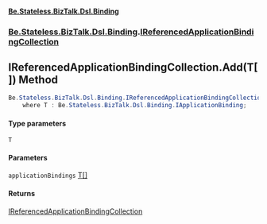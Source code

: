 #### [Be.Stateless.BizTalk.Dsl.Binding](README.md 'README')
### [Be.Stateless.BizTalk.Dsl.Binding](Be.Stateless.BizTalk.Dsl.Binding.md 'Be.Stateless.BizTalk.Dsl.Binding').[IReferencedApplicationBindingCollection](IReferencedApplicationBindingCollection.md 'Be.Stateless.BizTalk.Dsl.Binding.IReferencedApplicationBindingCollection')

## IReferencedApplicationBindingCollection.Add<T>(T[]) Method

```csharp
Be.Stateless.BizTalk.Dsl.Binding.IReferencedApplicationBindingCollection Add<T>(params T[] applicationBindings)
    where T : Be.Stateless.BizTalk.Dsl.Binding.IApplicationBinding;
```
#### Type parameters

<a name='Be.Stateless.BizTalk.Dsl.Binding.IReferencedApplicationBindingCollection.Add_T_(T[]).T'></a>

`T`
#### Parameters

<a name='Be.Stateless.BizTalk.Dsl.Binding.IReferencedApplicationBindingCollection.Add_T_(T[]).applicationBindings'></a>

`applicationBindings` [T](IReferencedApplicationBindingCollection.Add_T_(T[]).md#Be.Stateless.BizTalk.Dsl.Binding.IReferencedApplicationBindingCollection.Add_T_(T[]).T 'Be.Stateless.BizTalk.Dsl.Binding.IReferencedApplicationBindingCollection.Add<T>(T[]).T')[[]](https://docs.microsoft.com/en-us/dotnet/api/System.Array 'System.Array')

#### Returns
[IReferencedApplicationBindingCollection](IReferencedApplicationBindingCollection.md 'Be.Stateless.BizTalk.Dsl.Binding.IReferencedApplicationBindingCollection')